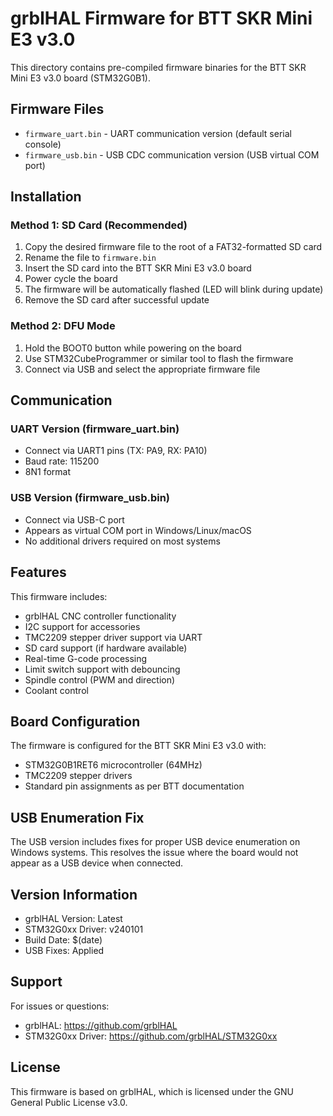 # grblHAL Firmware for BTT SKR Mini E3 v3.0

This directory contains pre-compiled firmware binaries for the BTT SKR Mini E3 v3.0 board (STM32G0B1).

## Firmware Files

- `firmware_uart.bin` - UART communication version (default serial console)
- `firmware_usb.bin` - USB CDC communication version (USB virtual COM port)

## Installation

### Method 1: SD Card (Recommended)
1. Copy the desired firmware file to the root of a FAT32-formatted SD card
2. Rename the file to `firmware.bin`
3. Insert the SD card into the BTT SKR Mini E3 v3.0 board
4. Power cycle the board
5. The firmware will be automatically flashed (LED will blink during update)
6. Remove the SD card after successful update

### Method 2: DFU Mode
1. Hold the BOOT0 button while powering on the board
2. Use STM32CubeProgrammer or similar tool to flash the firmware
3. Connect via USB and select the appropriate firmware file

## Communication

### UART Version (firmware_uart.bin)
- Connect via UART1 pins (TX: PA9, RX: PA10)
- Baud rate: 115200
- 8N1 format

### USB Version (firmware_usb.bin)  
- Connect via USB-C port
- Appears as virtual COM port in Windows/Linux/macOS
- No additional drivers required on most systems

## Features

This firmware includes:
- grblHAL CNC controller functionality
- I2C support for accessories
- TMC2209 stepper driver support via UART
- SD card support (if hardware available)
- Real-time G-code processing
- Limit switch support with debouncing
- Spindle control (PWM and direction)
- Coolant control

## Board Configuration

The firmware is configured for the BTT SKR Mini E3 v3.0 with:
- STM32G0B1RET6 microcontroller (64MHz)
- TMC2209 stepper drivers
- Standard pin assignments as per BTT documentation

## USB Enumeration Fix

The USB version includes fixes for proper USB device enumeration on Windows systems. This resolves the issue where the board would not appear as a USB device when connected.

## Version Information

- grblHAL Version: Latest
- STM32G0xx Driver: v240101
- Build Date: $(date)
- USB Fixes: Applied

## Support

For issues or questions:
- grblHAL: https://github.com/grblHAL
- STM32G0xx Driver: https://github.com/grblHAL/STM32G0xx

## License

This firmware is based on grblHAL, which is licensed under the GNU General Public License v3.0.
